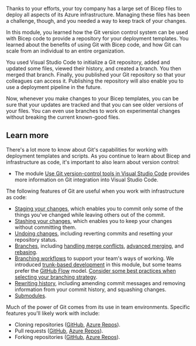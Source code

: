 Thanks to your efforts, your toy company has a large set of Bicep files to deploy all aspects of its Azure infrastructure. Managing these files has been a challenge, though, and you needed a way to keep track of your changes.

In this module, you learned how the Git version control system can be used with Bicep code to provide a repository for your deployment templates. You learned about the benefits of using Git with Bicep code, and how Git can scale from an individual to an entire organization.

You used Visual Studio Code to initialize a Git repository, added and updated some files, viewed their history, and created a branch. You then merged that branch. Finally, you published your Git repository so that your colleagues can access it. Publishing the repository will also enable you to use a deployment pipeline in the future.

Now, whenever you make changes to your Bicep templates, you can be sure that your updates are tracked and that you can see older versions of your files. You can even use branches to work on experimental changes without breaking the current known-good files.

## Learn more

There's a lot more to know about Git's capabilities for working with deployment templates and scripts. As you continue to learn about Bicep and infrastructure as code, it's important to also learn about version control:

- The module [Use Git version-control tools in Visual Studio Code](/training/modules/use-git-from-vs-code/) provides more information on Git integration into Visual Studio Code.

The following features of Git are useful when you work with infrastructure as code:

- [Staging your changes](https://code.visualstudio.com/docs/introvideos/versioncontrol), which enables you to commit only some of the things you've changed while leaving others out of the commit.
- [Stashing your changes](https://git-scm.com/book/en/v2/Git-Tools-Stashing-and-Cleaning), which enables you to keep your changes without committing them.
- [Undoing changes](https://git-scm.com/book/en/v2/Git-Basics-Undoing-Things), including reverting commits and resetting your repository status.
- [Branches](https://git-scm.com/book/en/v2/Git-Branching-Basic-Branching-and-Merging), including [handling merge conflicts](https://docs.github.com/github/collaborating-with-pull-requests/addressing-merge-conflicts/resolving-a-merge-conflict-using-the-command-line), [advanced merging](https://git-scm.com/book/en/v2/Git-Tools-Advanced-Merging), and [rebasing](https://git-scm.com/book/en/v2/Git-Branching-Rebasing).
- [Branching workflows](https://git-scm.com/book/en/v2/Git-Branching-Branching-Workflows) to support your team's ways of working. We introduced [trunk-based development](https://trunkbaseddevelopment.com/) in this module, but some teams prefer the [GitHub Flow](https://docs.github.com/get-started/quickstart/github-flow) model. [Consider some best practices when selecting your branching strategy](/azure/devops/repos/git/git-branching-guidance).
- [Rewriting history](https://git-scm.com/book/en/v2/Git-Tools-Rewriting-History), including amending commit messages and removing information from your commit history, and squashing changes.
- [Submodules](https://git-scm.com/book/en/v2/Git-Tools-Submodules).

Much of the power of Git comes from its use in team environments. Specific features you'll likely work with include:

- Cloning repositories ([GitHub](https://docs.github.com/github/creating-cloning-and-archiving-repositories/cloning-a-repository-from-github/cloning-a-repository), [Azure Repos](/azure/devops/repos/git/clone)).
- Pull requests ([GitHub](https://docs.github.com/github/collaborating-with-pull-requests/), [Azure Repos](/azure/devops/repos/git/pull-requests)).
- Forking repositories ([GitHub](https://docs.github.com/get-started/quickstart/fork-a-repo), [Azure Repos](/azure/devops/repos/git/forks)).
